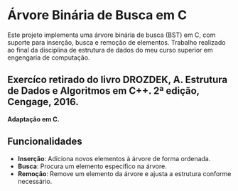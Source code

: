 # Árvore Binária de Busca em C

Este projeto implementa uma árvore binária de busca (BST) em C, com suporte para inserção, busca e remoção de elementos. Trabalho realizado ao final da disciplina de estrutura de dados do meu curso superior em engengaria de computação. 

## Exercíco retirado do livro DROZDEK, A. Estrutura de Dados e Algoritmos em C++. 2ª edição, Cengage, 2016.

**Adaptação em C.**

## Funcionalidades

- **Inserção**: Adiciona novos elementos à árvore de forma ordenada.
- **Busca**: Procura um elemento específico na árvore.
- **Remoção**: Remove um elemento da árvore e ajusta a estrutura conforme necessário.
